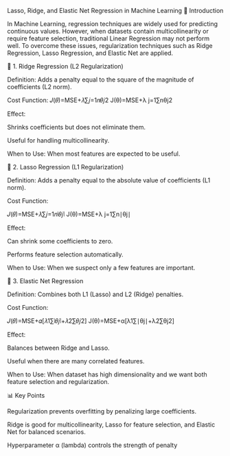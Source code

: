 Lasso, Ridge, and Elastic Net Regression in Machine Learning
📌 Introduction

In Machine Learning, regression techniques are widely used for predicting continuous values. However, when datasets contain multicollinearity or require feature selection, traditional Linear Regression may not perform well.
To overcome these issues, regularization techniques such as Ridge Regression, Lasso Regression, and Elastic Net are applied.

🔹 1. Ridge Regression (L2 Regularization)

Definition: Adds a penalty equal to the square of the magnitude of coefficients (L2 norm).

Cost Function:
𝐽(𝜃)=MSE+𝜆∑𝑗=1𝑛𝜃𝑗2
J(θ)=MSE+λ
j=1∑nθj2
	​


Effect:

Shrinks coefficients but does not eliminate them.

Useful for handling multicollinearity.

When to Use: When most features are expected to be useful.

🔹 2. Lasso Regression (L1 Regularization)

Definition: Adds a penalty equal to the absolute value of coefficients (L1 norm).

Cost Function:

𝐽(𝜃)=MSE+𝜆∑𝑗=1𝑛∣𝜃𝑗∣
J(θ)=MSE+λ
j=1∑n​∣θj∣

Effect:

Can shrink some coefficients to zero.

Performs feature selection automatically.

When to Use: When we suspect only a few features are important.

🔹 3. Elastic Net Regression

Definition: Combines both L1 (Lasso) and L2 (Ridge) penalties.

Cost Function:

𝐽(𝜃)=MSE+𝛼[𝜆1∑∣𝜃𝑗∣+𝜆2∑𝜃𝑗2]
J(θ)=MSE+α[λ1∑∣θj∣+λ2∑θj2]

Effect:

Balances between Ridge and Lasso.

Useful when there are many correlated features.

When to Use: When dataset has high dimensionality and we want both feature selection and regularization.


📊 Key Points

Regularization prevents overfitting by penalizing large coefficients.

Ridge is good for multicollinearity, Lasso for feature selection, and Elastic Net for balanced scenarios.

Hyperparameter α (lambda) controls the strength of penalty
